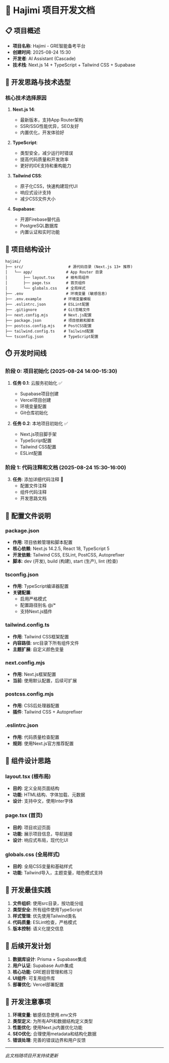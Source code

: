 # 🚀 Hajimi 项目开发文档

## 📋 项目概述

- **项目名称**: Hajimi - GRE智能备考平台
- **创建时间**: 2025-08-24 15:30
- **开发者**: AI Assistant (Cascade)
- **技术栈**: Next.js 14 + TypeScript + Tailwind CSS + Supabase

## 🎯 开发思路与技术选型

### 核心技术选择原因

1. **Next.js 14**:
   - 最新版本，支持App Router架构
   - SSR/SSG性能优异，SEO友好
   - 内置优化，开发体验好

2. **TypeScript**:
   - 类型安全，减少运行时错误
   - 提高代码质量和开发效率
   - 更好的IDE支持和重构能力

3. **Tailwind CSS**:
   - 原子化CSS，快速构建现代UI
   - 响应式设计支持
   - 减少CSS文件大小

4. **Supabase**:
   - 开源Firebase替代品
   - PostgreSQL数据库
   - 内置认证和实时功能

## 📁 项目结构设计

```
hajimi/
├── src/                    # 源代码目录 (Next.js 13+ 推荐)
│   └── app/               # App Router 目录
│       ├── layout.tsx     # 根布局组件
│       ├── page.tsx       # 首页组件
│       └── globals.css    # 全局样式
├── .env                   # 环境变量 (敏感信息)
├── .env.example          # 环境变量模板
├── .eslintrc.json        # ESLint配置
├── .gitignore            # Git忽略文件
├── next.config.mjs       # Next.js配置
├── package.json          # 项目依赖和脚本
├── postcss.config.mjs    # PostCSS配置
├── tailwind.config.ts    # Tailwind配置
└── tsconfig.json         # TypeScript配置
```

## ⏱️ 开发时间线

### 阶段 0: 项目初始化 (2025-08-24 14:00-15:30)

1. **任务 0.1**: 云服务初始化 ✅
   - Supabase项目创建
   - Vercel项目创建
   - 环境变量配置
   - Git仓库初始化

2. **任务 0.2**: 本地项目初始化 ✅
   - Next.js项目脚手架
   - TypeScript配置
   - Tailwind CSS配置
   - ESLint配置

### 阶段 1: 代码注释和文档 (2025-08-24 15:30-16:00)

3. **任务**: 添加详细代码注释 🔄
   - 配置文件注释
   - 组件代码注释
   - 开发思路文档

## 🔧 配置文件说明

### package.json

- **作用**: 项目依赖管理和脚本配置
- **核心依赖**: Next.js 14.2.5, React 18, TypeScript 5
- **开发依赖**: Tailwind CSS, ESLint, PostCSS, Autoprefixer
- **脚本**: dev (开发), build (构建), start (生产), lint (检查)

### tsconfig.json

- **作用**: TypeScript编译器配置
- **关键配置**:
  - 启用严格模式
  - 配置路径别名 @/\*
  - 支持Next.js插件

### tailwind.config.ts

- **作用**: Tailwind CSS框架配置
- **内容路径**: src目录下所有组件文件
- **主题扩展**: 自定义颜色变量

### next.config.mjs

- **作用**: Next.js框架配置
- **当前**: 使用默认配置，后续可扩展

### postcss.config.mjs

- **作用**: CSS后处理器配置
- **插件**: Tailwind CSS + Autoprefixer

### .eslintrc.json

- **作用**: 代码质量检查配置
- **规则**: 使用Next.js官方推荐配置

## 🎨 组件设计思路

### layout.tsx (根布局)

- **目的**: 定义全局页面结构
- **功能**: HTML结构、字体加载、元数据
- **设计**: 支持中文，使用Inter字体

### page.tsx (首页)

- **目的**: 项目欢迎页面
- **功能**: 展示项目信息，导航链接
- **设计**: 响应式布局，现代化UI

### globals.css (全局样式)

- **目的**: 全局CSS变量和基础样式
- **功能**: Tailwind导入，主题变量，暗色模式支持

## 🚀 开发最佳实践

1. **文件组织**: 使用src目录，按功能分组
2. **类型安全**: 所有组件使用TypeScript
3. **样式管理**: 优先使用Tailwind类名
4. **代码质量**: ESLint检查，严格模式
5. **版本控制**: 语义化提交信息

## 🔄 后续开发计划

1. **数据库设计**: Prisma + Supabase集成
2. **用户认证**: Supabase Auth集成
3. **核心功能**: GRE题目管理和练习
4. **UI组件**: 可复用组件库
5. **部署优化**: Vercel部署配置

## 📝 开发注意事项

1. **环境变量**: 敏感信息使用.env文件
2. **类型定义**: 为所有API和数据结构定义类型
3. **性能优化**: 使用Next.js内置优化功能
4. **SEO优化**: 合理使用metadata和结构化数据
5. **错误处理**: 完善的错误边界和用户反馈

---

_此文档随项目开发持续更新_
